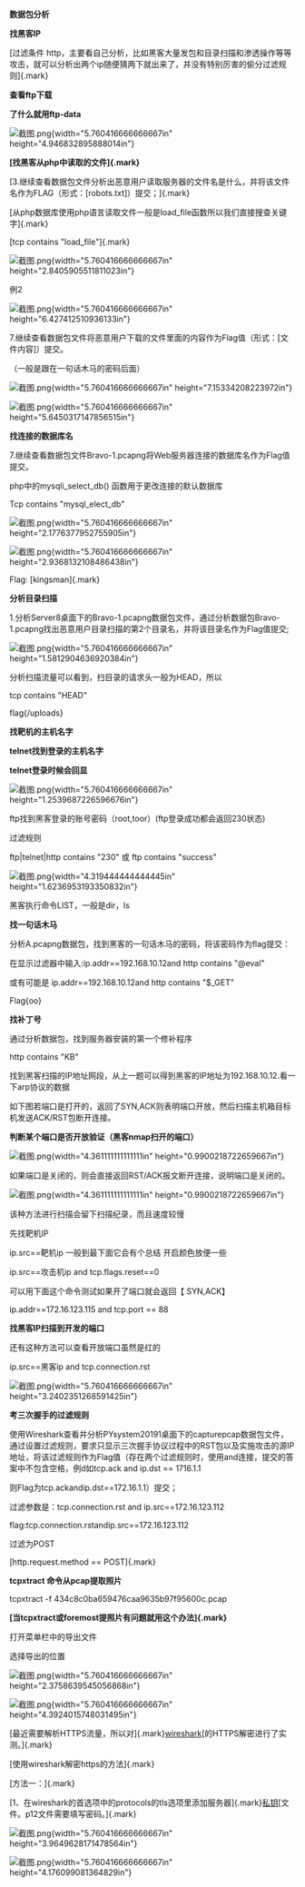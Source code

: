 **数据包分析**

**找黑客IP**

[过滤条件
http，主要看自己分析，比如黑客大量发包和目录扫描和渗透操作等等攻击，就可以分析出两个ip随便猜两下就出来了，并没有特别厉害的偷分过滤规则]{.mark}

**查看ftp下载**

**了什么就用ftp-data**

![截图.png](D:\tools\Tools\Obsidian\sjqyyds\sjqyyds17\附件\数据分析/media/image1.png){width="5.760416666666667in"
height="4.946832895888014in"}

**[找黑客从php中读取的文件]{.mark}**

[3.继续查看数据包文件分析出恶意用户读取服务器的文件名是什么，并将该文件名作为FLAG（形式：\[robots.txt\]）提交；]{.mark}

[从php数据库使用php语言读取文件一般是load_file函数所以我们直接搜查关键字]{.mark}

[tcp contains \"load_file\"]{.mark}

![截图.png](D:\tools\Tools\Obsidian\sjqyyds\sjqyyds17\附件\数据分析/media/image2.png){width="5.760416666666667in"
height="2.8405905511811023in"}

例2

![截图.png](D:\tools\Tools\Obsidian\sjqyyds\sjqyyds17\附件\数据分析/media/image3.png){width="5.760416666666667in"
height="6.427412510936133in"}

7.继续查看数据包文件将恶意用户下载的文件里面的内容作为Flag值（形式：\[文件内容\]）提交。

（一般是跟在一句话木马的密码后面）

![截图.png](D:\tools\Tools\Obsidian\sjqyyds\sjqyyds17\附件\数据分析/media/image4.png){width="5.760416666666667in"
height="7.15334208223972in"}

![截图.png](D:\tools\Tools\Obsidian\sjqyyds\sjqyyds17\附件\数据分析/media/image5.png){width="5.760416666666667in"
height="5.6450317147856515in"}

**找连接的数据库名**

7.继续查看数据包文件Bravo-1.pcapng将Web服务器连接的数据库名作为Flag值提交。

php中的mysqli_select_db() 函数用于更改连接的默认数据库

Tcp contains "mysql_elect_db"

![截图.png](D:\tools\Tools\Obsidian\sjqyyds\sjqyyds17\附件\数据分析/media/image6.png){width="5.760416666666667in"
height="2.1776377952755905in"}

![截图.png](D:\tools\Tools\Obsidian\sjqyyds\sjqyyds17\附件\数据分析/media/image7.png){width="5.760416666666667in"
height="2.9368132108486438in"}

Flag: [kingsman]{.mark}

**分析目录扫描**

1.分析Server8桌面下的Bravo-1.pcapng数据包文件，通过分析数据包Bravo-1.pcapng找出恶意用户目录扫描的第2个目录名，并将该目录名作为Flag值提交;

![截图.png](D:\tools\Tools\Obsidian\sjqyyds\sjqyyds17\附件\数据分析/media/image8.png){width="5.760416666666667in"
height="1.5812904636920384in"}

分析扫描流量可以看到，扫目录的请求头一般为HEAD，所以

tcp contains "HEAD"

flag{/uploads}

**找靶机的主机名字**

**telnet找到登录的主机名字**

**telnet登录时候会回显**

![截图.png](D:\tools\Tools\Obsidian\sjqyyds\sjqyyds17\附件\数据分析/media/image9.png){width="5.760416666666667in"
height="1.2539687226596676in"}

ftp找到黑客登录的账号密码（root,toor）(ftp登录成功都会返回230状态)

过滤规则

ftp\|telnet\|http contains \"230\" 或 ftp contains \"success\"

![截图.png](D:\tools\Tools\Obsidian\sjqyyds\sjqyyds17\附件\数据分析/media/image10.png){width="4.319444444444445in"
height="1.6236953193350832in"}

黑客执行命令LIST，一般是dir，ls

**找一句话木马**

分析A.pcapng数据包，找到黑客的一句话木马的密码，将该密码作为flag提交：

在显示过滤器中输入:ip.addr==192.168.10.12and http contains "@eval"

或有可能是 ip.addr==192.168.10.12and http contains "\$\_GET"

Flag{oo}

**找补丁号**

通过分析数据包，找到服务器安装的第一个修补程序

http contains "KB"

找到黑客扫描的IP地址网段，从上一题可以得到黑客的IP地址为192.168.10.12.看一下arp协议的数据

如下图若端口是打开的，返回了SYN,ACK则表明端口开放，然后扫描主机箱目标机发送ACK/RST包断开连接。

**判断某个端口是否开放验证（黑客nmap扫开的端口）**

![截图.png](D:\tools\Tools\Obsidian\sjqyyds\sjqyyds17\附件\数据分析/media/image11.png){width="4.361111111111111in"
height="0.9900218722659667in"}

如果端口是关闭的，则会直接返回RST/ACK报文断开连接，说明端口是关闭的。

![截图.png](D:\tools\Tools\Obsidian\sjqyyds\sjqyyds17\附件\数据分析/media/image11.png){width="4.361111111111111in"
height="0.9900218722659667in"}

该种方法进行扫描会留下扫描纪录，而且速度较慢

先找靶机IP

ip.src==靶机ip 一般到最下面它会有个总结 开启颜色放便一些

ip.src==攻击机ip and tcp.flags.reset==0

可以用下面这个命令测试如果开了端口就会返回【 SYN,ACK】

ip.addr==172.16.123.115 and tcp.port == 88

**找黑客IP扫描到开发的端口**

还有这种方法可以查看开放端口虽然是红的

ip.src==黑客ip and tcp.connection.rst

![截图.png](D:\tools\Tools\Obsidian\sjqyyds\sjqyyds17\附件\数据分析/media/image12.png){width="5.760416666666667in"
height="3.2402351268591425in"}

**考三次握手的过滤规则**

使用Wireshark查看并分析PYsystem20191桌面下的capturepcap数据包文件，通过设置过滤规则，要求只显示三次握手协议过程中的RST包以及实施攻击的源IP地址，将该过滤规则作为Flag值（存在两个过滤规则时，使用and连接，提交的答案中不包含空格，例d如tcp.ack
and ip.dst == 1716.1.1

则Flag为tcp.ackandip.dst==172.16.1.1）提交；

过滤参数是：tcp.connection.rst and ip.src==172.16.123.112

flag:tcp.connection.rstandip.src==172.16.123.112

过滤为POST

[http.request.method == POST]{.mark}

**tcpxtract 命令从pcap提取照片**

tcpxtract -f 434c8c0ba659476caa9635b97f95600c.pcap

**[当tcpxtract或foremost提照片有问题就用这个办法]{.mark}**

打开菜单栏中的导出文件

选择导出的位置

![截图.png](D:\tools\Tools\Obsidian\sjqyyds\sjqyyds17\附件\数据分析/media/image13.png){width="5.760416666666667in"
height="2.3758639545056868in"}

![截图.png](D:\tools\Tools\Obsidian\sjqyyds\sjqyyds17\附件\数据分析/media/image14.png){width="5.760416666666667in"
height="4.3924015748031495in"}

[最近需要解析HTTPS流量，所以对]{.mark}[wireshark](https://so.csdn.net/so/search?q=wireshark&spm=1001.2101.3001.7020)[的HTTPS解密进行了实测。]{.mark}

[使用wireshark解密https的方法]{.mark}

[方法一：]{.mark}

[1、在wireshark的首选项中的protocols的tls选项里添加服务器]{.mark}[私钥](https://so.csdn.net/so/search?q=%E7%A7%81%E9%92%A5&spm=1001.2101.3001.7020)[文件。p12文件需要填写密码。]{.mark}

![截图.png](D:\tools\Tools\Obsidian\sjqyyds\sjqyyds17\附件\数据分析/media/image15.png){width="5.760416666666667in"
height="3.9649628171478564in"}

![截图.png](D:\tools\Tools\Obsidian\sjqyyds\sjqyyds17\附件\数据分析/media/image16.png){width="5.760416666666667in"
height="4.176099081364829in"}
